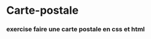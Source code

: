 # Carte-postale
### exercise faire une carte postale en css et html  

<a href="https://zupimages.net/viewer.php?id=20/28/7yrv.png"><img src="https://zupimages.net/up/20/28/7yrv.png" alt="" /></a>

